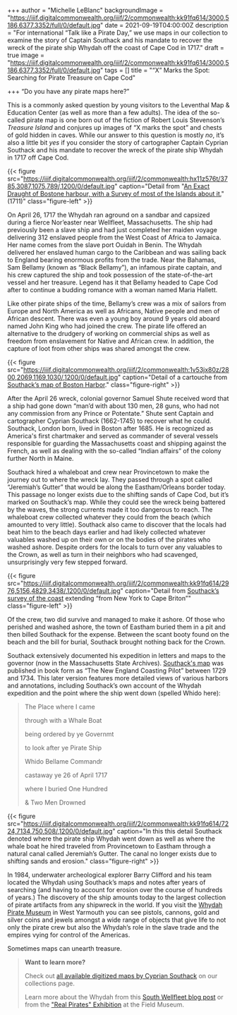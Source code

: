 +++
author = "Michelle LeBlanc"
backgroundImage = "https://iiif.digitalcommonwealth.org/iiif/2/commonwealth:kk91fq614/3000,5186,6377,3352/full/0/default.jpg"
date = 2021-09-19T04:00:00Z
description = "For international “Talk like a Pirate Day,” we use maps in our collection to examine the story of Captain Southack and his mandate to recover the wreck of the pirate ship Whydah off the coast of Cape Cod in 1717."
draft = true
image = "https://iiif.digitalcommonwealth.org/iiif/2/commonwealth:kk91fq614/3000,5186,6377,3352/full/0/default.jpg"
tags = []
title = "“X” Marks the Spot: Searching for Pirate Treasure on Cape Cod"

+++
“Do you have any pirate maps here?”

This is a commonly asked question by young visitors to the Leventhal Map & Education Center (as well as more than a few adults). The idea of the so-called pirate map is one born out of the fiction of Robert Louis Stevenson’s _Treasure Island_ and conjures up images of “X marks the spot” and chests of gold hidden in caves. While our answer to this question is mostly _no_, it’s also a little bit _yes_ if you consider the story of cartographer Captain Cyprian Southack and his mandate to recover the wreck of the pirate ship Whydah in 1717 off Cape Cod.

{{< figure src="https://iiif.digitalcommonwealth.org/iiif/2/commonwealth:hx11z576t/3785,3087,1075,789/,1200/0/default.jpg" caption="Detail from \"[An Exact Draught of Bostone harbour, with a Survey of most of the Islands about it.](https://collections.leventhalmap.org/search/commonwealth:hx11z575j)\" (1711)" class="figure-left" >}}

On April 26, 1717 the Whydah ran aground on a sandbar and capsized during a fierce Nor’easter near Wellfleet, Massachusetts. The ship had previously been a slave ship and had just completed her maiden voyage delivering 312 enslaved people from the West Coast of Africa to Jamaica. Her name comes from the slave port Ouidah in Benin. The Whydah delivered her enslaved human cargo to the Caribbean and was sailing back to England bearing enormous profits from the trade. Near the Bahamas, Sam Bellamy (known as “Black Bellamy”), an infamous pirate captain, and his crew captured the ship and took possession of the state-of-the-art vessel and her treasure. Legend has it that Bellamy headed to Cape Cod after to continue a budding romance with a woman named Maria Hallett.

Like other pirate ships of the time, Bellamy’s crew was a mix of sailors from Europe and North America as well as Africans, Native people and men of African descent. There was even a young boy around 9 years old aboard named John King who had joined the crew. The pirate life offered an alternative to the drudgery of working on commercial ships as well as freedom from enslavement for Native and African crew. In addition, the capture of loot from other ships was shared amongst the crew.

{{< figure src="https://iiif.digitalcommonwealth.org/iiif/2/commonwealth:1v53jx80z/2800,2069,1169,1030/,1200/0/default.jpg" caption="Detail of a cartouche from [Southack’s map of Boston Harbor](https://collections.leventhalmap.org/search/commonwealth:1257bb08n)." class="figure-right" >}}

After the April 26 wreck, colonial governor Samuel Shute received word that a ship had gone down “man’d with about 130 men, 28 guns, who had not any commission from any Prince or Potentate.” Shute sent Captain and cartographer Cyprian Southack (1662-1745) to recover what he could. Southack, London born, lived in Boston after 1685. He is recognized as America's first chartmaker and served as commander of several vessels responsible for guarding the Massachusetts coast and shipping against the French, as well as dealing with the so-called “Indian affairs” of the colony further North in Maine.

Southack hired a whaleboat and crew near Provincetown to make the journey out to where the wreck lay. They passed through a spot called “Jeremiah’s Gutter” that would be along the Eastham/Orleans border today. This passage no longer exists due to the shifting sands of Cape Cod, but it’s marked on Southack’s map. While they could see the wreck being battered by the waves, the strong currents made it too dangerous to reach. The whaleboat crew collected whatever they could from the beach (which amounted to very little). Southack also came to discover that the locals had beat him to the beach days earlier and had likely collected whatever valuables washed up on their own or on the bodies of the pirates who washed ashore. Despite orders for the locals to turn over any valuables to the Crown, as well as turn in their neighbors who had scavenged, unsurprisingly very few stepped forward.

{{< figure src="https://iiif.digitalcommonwealth.org/iiif/2/commonwealth:kk91fq614/2976,5156,4829,3438/,1200/0/default.jpg" caption="Detail from [Southack’s survey of the coast](https://collections.leventhalmap.org/search/commonwealth:kk91fq60v) extending “from New York to Cape Briton”" class="figure-left" >}}

Of the crew, two did survive and managed to make it ashore. Of those who perished and washed ashore, the town of Eastham buried them in a pit and then billed Southack for the expense. Between the scant booty found on the beach and the bill for burial, Southack brought nothing back for the Crown.

Southack extensively documented his expedition in letters and maps to the governor (now in the Massachusetts State Archives). [Southack's map](https://collections.leventhalmap.org/search/commonwealth:kk91fq60v) was published in book form as “The New England Coasting Pilot” between 1729 and 1734. This later version features more detailed views of various harbors and annotations, including Southack’s own account of the Whydah expedition and the point where the ship went down (spelled Whido here):

> The Place where I came
>
> through with a Whale Boat
>
> being ordered by ye Governmt
>
> to look after ye Pirate Ship
>
> Whido Bellame Commandr
>
> castaway ye 26 of April 1717
>
> where I buried One Hundred
>
> & Two Men Drowned

{{< figure src="https://iiif.digitalcommonwealth.org/iiif/2/commonwealth:kk91fq614/7224,7134,750,508/,1200/0/default.jpg" caption="In this this detail Southack denoted where the pirate ship Whydah went down as well as where the whale boat he hired traveled from Provincetown to Eastham through a natural canal called Jeremiah’s Gutter. The canal no longer exists due to shifting sands and erosion." class="figure-right" >}}

In 1984, underwater archeological explorer Barry Clifford and his team located the Whydah using Southack’s maps and notes after years of searching (and having to account for erosion over the course of hundreds of years.) The discovery of the ship amounts today to the largest collection of pirate artifacts from any shipwreck in the world. If you visit the [Whydah Pirate Museum](https://www.discoverpirates.com/) in West Yarmouth you can see pistols, cannons, gold and silver coins and jewels amongst a wide range of objects that give life to not only the pirate crew but also the Whydah’s role in the slave trade and the empires vying for control of the Americas.

Sometimes maps can unearth treasure.

> **Want to learn more?**
>
> Check out [all available digitized maps by Cyprian Southack](https://collections.leventhalmap.org/search?f%5Bname_facet_ssim%5D%5B%5D=Southack%2C+Cyprian%2C+1662-1745) on our collections page.
>
> Learn more about the Whydah from this [South Wellfleet blog post](https://southwellfleet.wordpress.com/2017/01/02/when-cyprian-southack-came-to-south-wellfleet-to-recover-the-whydah/) or from the ["Real Pirates" Exhibition](http://archive.fieldmuseum.org/pirates/index.html) at the Field Museum.